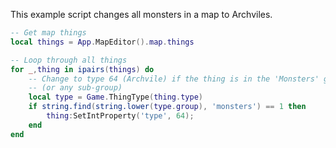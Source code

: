 
This example script changes all monsters in a map to Archviles.

```lua
-- Get map things
local things = App.MapEditor().map.things

-- Loop through all things
for _,thing in ipairs(things) do
    -- Change to type 64 (Archvile) if the thing is in the 'Monsters' group
	-- (or any sub-group)
    local type = Game.ThingType(thing.type)
	if string.find(string.lower(type.group), 'monsters') == 1 then
		thing:SetIntProperty('type', 64);
    end
end
```
